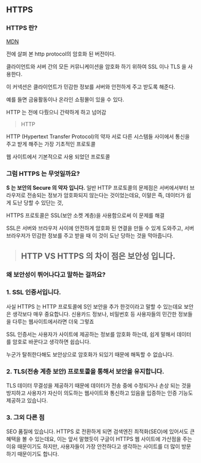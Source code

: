 ## HTTPS

### **HTTPS 란?**

[MDN](https://developer.mozilla.org/ko/docs/Glossary/https)

전에 살펴 본 http protocol의 암호화 된 버전이다.

클라이언트와 서버 간의 모든 커뮤니케이션을 암호화 하기 위하여 SSL 이나 TLS 을 사용한다. 

이 커넥션은 클라이언트가 민감한 정보를 서버와 안전하게 주고 받도록 해준다.

예를 들면 금융활동이나 온라인 쇼핑몰이 있을 수 있다.

HTTP 는 전에 다뤘으니 간략하게 하고 넘어감
>HTTP

HTTP (Hypertext Transfer Protocol)의 약자 서로 다른 시스템들 사이에서 통신을 주고 받게 해주는 가장 기초적인 프로토콜

웹 사이트에서 기본적으로 사용 되었던 프로토콜

### **그럼 HTTPS 는 무엇일까요?**

**S 는 보안의 Secure 의 약자 입니다.**
일반 HTTP 프로토콜의 문제점은 서버에서부터 브라우저로 전송되는 정보가 암호화되지 않는다는 것이었는데요, 이말은 즉, 데이터가 쉽게 도난 당할 수 있단는 것,

HTTPS 프로토콜은 SSL(보안 소켓 계층)을 사용함으로써 이 문제를 해결

SSL은 서버와 브라우저 사이에 안전하게 암호화 된 연결을 만들 수 있게 도와주고, 서버 브라우저가 민감한 정보를 주고 받을 때 이 것이 도난 당하는 것을 막아줍니다.

>## HTTP VS HTTPS 의 차이 점은 **보안성** 입니다.

### 왜 보안성이 뛰어나다고 말하는 걸까요?

###  **1. SSL 인증서입니다.**

사실 HTTPS 는 HTTP 프로토콜에 S인 보안을 추가 한것이라고 말할 수 있는데요 보안은 생각보다 매우 중요합니다. 신용카드 정보나, 비밀번호 등 사용자들의 민간한 정보들을 다루는 웹사이트에서라면 더욱 그렇죠

SSL 인증서는 사용자가 사이트에 제공하는 정보를 암호화 하는데, 쉽게 말해서 데이터를 암호로 바꾼다고 생각하면 쉽습니다.

누군가 탈취한다해도 보안상으로 암호화가 되있기 때문에 해독할 수 없습니다.

### **2. TLS(전송 계층 보안) 프로토콜을 통해서 보안을 유지합니다.**

TLS 데이터 무결성을 제공하기 때문에 데이터가 전송 중에 수정되거나 손상 되는 것을 방지하고 사용자가 자신이 의도하는 웹사이트와 통신하고 있음을 입증하는 인증 기능도 제공하고 있습니다.

### **3. 그외 다른 점**

SEO 품질에 있습니다.
HTTPS 로 전환하게 되면 검색엔진 최적화(SEO)에 있어서도 큰 혜택을 볼 수 있는데요, 이는 앞서 말했듯이 구글이 HTTPS 웹 사이트에 가산점을 주는 이유 때문이기도 하지만, 사용자들이 가장 안전하다고 생각하는 사이트를 더 많이 방문하기 때문이기도 합니다.



